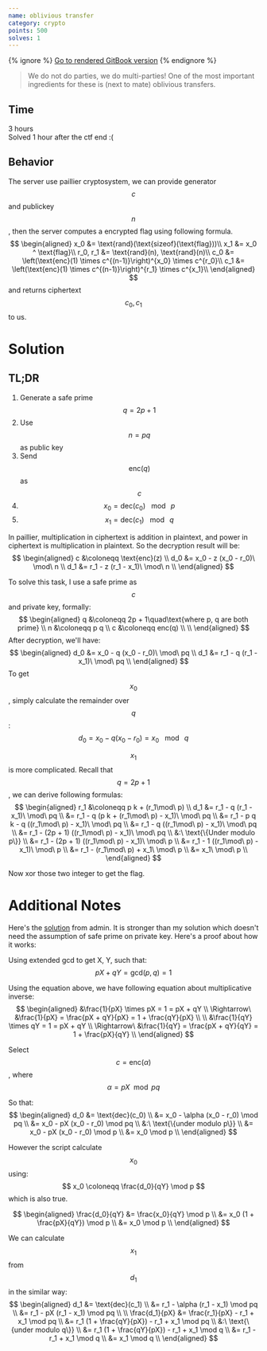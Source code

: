 ```yaml
---
name: oblivious transfer
category: crypto
points: 500
solves: 1
---
```


{% ignore %}
[Go to rendered GitBook version](https://sasdf.cf/ctf/)
{% endignore %}

> We do not do parties, we do multi-parties!
> One of the most important ingredients for these is (next to mate) oblivious transfers.

## Time
3 hours  
Solved 1 hour after the ctf end :(

## Behavior
The server use paillier cryptosystem,
we can provide generator $$c$$ and publickey $$n$$,
then the server computes a encrypted flag using following formula.
$$
\begin{aligned}
x_0 &= \text{rand}(\text{sizeof}(\text{flag}))\\
x_1 &= x_0 ^ \text{flag}\\
r_0, r_1 &= \text{rand}(n), \text{rand}(n)\\
c_0 &= \left(\text{enc}(1) \times c^{(n-1)}\right)^{x_0} \times c^{r_0}\\
c_1 &= \left(\text{enc}(1) \times c^{(n-1)}\right)^{r_1} \times c^{x_1}\\
\end{aligned}
$$
and returns ciphertext $$c_0, c_1$$ to us.

# Solution
## TL;DR
1. Generate a safe prime $$q = 2p + 1$$
2. Use $$n = pq$$ as public key
3. Send $$\text{enc}(q)$$ as $$c$$
4. $$x_0 = \text{dec}(c_0) \ \mod\ p$$
5. $$x_1 = \text{dec}(c_1) \ \mod\ q$$

In paillier, multiplication in ciphertext is addition in plaintext,
and power in ciphertext is multiplication in plaintext.
So the decryption result will be:
$$
\begin{aligned}
c   &\coloneqq \text{enc}(z) \\
d_0 &= x_0 - z (x_0 - r_0)\ \mod\ n \\
d_1 &= r_1 - z (r_1 - x_1)\ \mod\ n \\
\end{aligned}
$$

To solve this task, I use a safe prime as $$c$$ and private key, formally:
$$
\begin{aligned}
q &\coloneqq 2p + 1\quad\text{where p, q are both prime} \\
n &\coloneqq p q \\
c &\coloneqq enc(q) \\ \\
\end{aligned}
$$
After decryption, we'll have:
$$
\begin{aligned}
d_0 &= x_0 - q (x_0 - r_0)\ \mod\ pq \\
d_1 &= r_1 - q (r_1 - x_1)\ \mod\ pq \\
\end{aligned}
$$
To get $$x_0$$, simply calculate the remainder over $$q$$:
$$
d_0 = x_0 - q (x_0 - r_0) = x_0\ \mod\ q
$$

$$x_1$$ is more complicated.
Recall that $$q = 2p+1$$, we can derive following formulas:
$$
\begin{aligned}
r_1 &\coloneqq p k + (r_1\mod\ p) \\
d_1 &= r_1 - q (r_1 - x_1)\ \mod\ pq \\
    &= r_1 - q (p k + (r_1\mod\ p) - x_1)\ \mod\ pq \\
    &= r_1 - p q k - q ((r_1\mod\ p) - x_1)\ \mod\ pq \\
    &= r_1 - q ((r_1\mod\ p) - x_1)\ \mod\ pq \\
    &= r_1 - (2p + 1) ((r_1\mod\ p) - x_1)\ \mod\ pq \\
    &:\ \text{\{Under modulo p\}} \\
    &= r_1 - (2p + 1) ((r_1\mod\ p) - x_1)\ \mod\ p \\
    &= r_1 - 1 ((r_1\mod\ p) - x_1)\ \mod\ p \\
    &= r_1 - (r_1\mod\ p) + x_1\ \mod\ p \\
    &= x_1\ \mod\ p \\
\end{aligned}
$$

Now xor those two integer to get the flag.

# Additional Notes
Here's the [solution](https://gist.github.com/qr4/9c2cebc7af7b68908716e516fc5fbfa2) from admin.
It is stronger than my solution which doesn't need the assumption of safe prime on private key.
Here's a proof about how it works:

Using extended gcd to get X, Y, such that:
$$
pX + qY = \text{gcd}(p, q) = 1
$$

Using the equation above,
we have following equation about multiplicative inverse:
$$
\begin{aligned}
&\frac{1}{pX} \times pX = 1 = pX + qY \\
\Rightarrow\ &\frac{1}{pX} = \frac{pX + qY}{pX} = 1 + \frac{qY}{pX} \\
 \\
&\frac{1}{qY} \times qY = 1 = pX + qY \\
\Rightarrow\ &\frac{1}{qY} = \frac{pX + qY}{qY} = 1 + \frac{pX}{qY} \\
\end{aligned}
$$

Select $$c = \text{enc}(\alpha)$$, where
$$
\alpha = pX \mod pq
$$

So that:
$$
\begin{aligned}
d_0 &= \text{dec}(c_0) \\
    &= x_0 - \alpha (x_0 - r_0) \mod pq \\
    &= x_0 - pX (x_0 - r_0) \mod pq \\
    &:\ \text{\{under modulo p\}} \\
    &= x_0 - pX (x_0 - r_0) \mod p \\
    &= x_0 \mod p \\
\end{aligned}
$$

However the script calculate $$x_0$$ using:
$$
x_0 \coloneqq \frac{d_0}{qY} \mod p
$$
which is also true.

$$
\begin{aligned}
\frac{d_0}{qY} &= \frac{x_0}{qY} \mod p \\
               &= x_0 (1 + \frac{pX}{qY}) \mod p \\
               &= x_0 \mod p \\
\end{aligned}
$$


We can calculate $$x_1$$ from $$d_1$$ in the similar way:
$$
\begin{aligned}
d_1 &= \text{dec}(c_1) \\
    &= r_1 - \alpha (r_1 - x_1) \mod pq \\
    &= r_1 - pX (r_1 - x_1) \mod pq \\
 \\
\frac{d_1}{pX} &= \frac{r_1}{pX} - r_1 + x_1 \mod pq \\
               &= r_1 (1 + \frac{qY}{pX}) - r_1 + x_1 \mod pq \\
               &:\ \text{\{under modulo q\}} \\
               &= r_1 (1 + \frac{qY}{pX}) - r_1 + x_1 \mod q \\
               &= r_1 - r_1 + x_1 \mod q \\
               &= x_1 \mod q \\
\end{aligned}
$$
